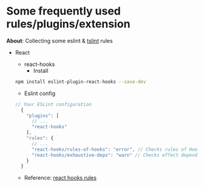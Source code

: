 # Some frequently used rules/plugins/extension 

**About**: Collecting some eslint & [tslint](https://palantir.github.io/tslint/) rules 

- React

  - react-hooks
    - Install
  ```sh
  npm install eslint-plugin-react-hooks --save-dev
  ```
    - Eslint config
  ```js
  // Your ESLint configuration
    {
      "plugins": [
        // ...
        "react-hooks"
      ],
      "rules": {
        // ...
        "react-hooks/rules-of-hooks": "error", // Checks rules of Hooks
        "react-hooks/exhaustive-deps": "warn" // Checks effect dependencies
      }
    }
  ```
    - Reference: [react hooks rules](https://reactjs.org/docs/hooks-rules.html)